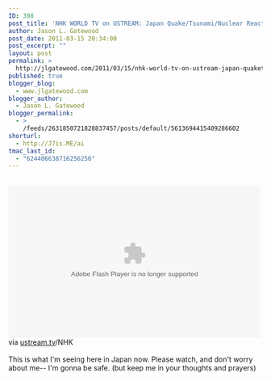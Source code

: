 ```yaml
---
ID: 398
post_title: 'NHK WORLD TV on USTREAM: Japan Quake/Tsunami/Nuclear Reactor EMERGENCY'
author: Jason L. Gatewood
post_date: 2011-03-15 20:34:00
post_excerpt: ""
layout: post
permalink: >
  http://jlgatewood.com/2011/03/15/nhk-world-tv-on-ustream-japan-quaketsunaminuclear-reactor-emergency/
published: true
blogger_blog:
  - www.jlgatewood.com
blogger_author:
  - Jason L. Gatewood
blogger_permalink:
  - >
    /feeds/2631850721828837457/posts/default/5613694415409286602
shorturl:
  - http://J7is.ME/ai
tmac_last_id:
  - "624406638716256256"
---
```

<div><br /><div><object width="500" height="302" type="application/x-shockwave-flash" data="http://cdn1.ustream.tv/swf/4/viewer.323.swf?vrsl=c.4.554&cgw=8657/origo-hun;86004;3635958;3635976;3880115;5502132;6034348;6034389;6073485;6073496;6296462;6511834;6542609;6808566;6944778;6944781;6959723;7004774;7032689;7032850;7257732;7333152;7346619;7374675;7428271;7428277;7428278;7428281;7428285;7428286;7428291;7428296;7428297;7428300" name="v2"><param name="wmode" value="opaque" /><param name="allowfullscreen" value="true" /><param name="allowscriptaccess" value="always" /><param name="flashvars" value="loc=/&cid=7497266&channelid=7497266&sessionid=&share=false&group=channel7497266&imu=medrect&autoResize=false&localid=10584xxx.4d7ecbdd10b7a2.19401755&locale=en_US&autoplay=false&hasticket=false&vrsl=c.4.554&infobar=false&v3=true&enablejsapi=true" /></object><br /><div>via <a href="http://www.ustream.tv/channel/nhk-world-tv">ustream.tv</a>/NHK</div><br />This is what I'm seeing here in Japan now.  Please watch, and don't worry about me-- I'm gonna be safe. (but keep me in your thoughts and prayers)<br /><br /></div><br /> <br /><br /></div>